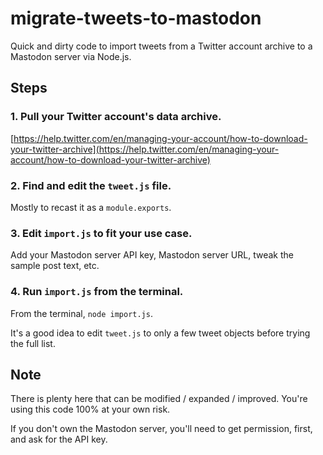 # migrate-tweets-to-mastodon

Quick and dirty code to import tweets from a Twitter account archive to a Mastodon server via Node.js.

## Steps

### 1. Pull your Twitter account's data archive.

[https://help.twitter.com/en/managing-your-account/how-to-download-your-twitter-archive](https://help.twitter.com/en/managing-your-account/how-to-download-your-twitter-archive)

### 2. Find and edit the `tweet.js` file.

Mostly to recast it as a `module.exports`.

### 3. Edit `import.js` to fit your use case.

Add your Mastodon server API key, Mastodon server URL, tweak the sample post text, etc. 

### 4. Run `import.js` from the terminal.

From the terminal, `node import.js`.

It's a good idea to edit `tweet.js` to only a few tweet objects before trying the full list.

## Note

There is plenty here that can be modified / expanded / improved. You're using this code 100% at your own risk.

If you don't own the Mastodon server, you'll need to get permission, first, and ask for the API key.

